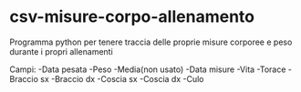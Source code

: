 # csv-misure-corpo-allenamento
Programma python per tenere traccia delle proprie misure corporee e peso durante i propri allenamenti

Campi:
      -Data pesata
      -Peso
      -Media(non usato)
      -Data misure
      -Vita
      -Torace
      -Braccio sx
      -Braccio dx
      -Coscia sx
      -Coscia dx
      -Culo

